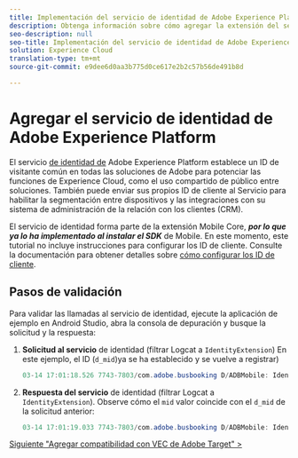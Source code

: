 ```yaml
---
title: Implementación del servicio de identidad de Adobe Experience Platform con Launch
description: Obtenga información sobre cómo agregar la extensión del servicio de identidad de Adobe Experience Platform y utilizar la acción Definir ID de cliente para recopilar ID de cliente. Esta lección forma parte del tutorial Implementación de Experience Cloud en aplicaciones móviles Android.
seo-description: null
seo-title: Implementación del servicio de identidad de Adobe Experience Platform con Launch
solution: Experience Cloud
translation-type: tm+mt
source-git-commit: e9dee6d0aa3b775d0ce617e2b2c57b56de491b8d

---
```



# Agregar el servicio de identidad de Adobe Experience Platform

El servicio [de identidad de](https://docs.adobe.com/content/help/en/id-service/using/home.html) Adobe Experience Platform establece un ID de visitante común en todas las soluciones de Adobe para potenciar las funciones de Experience Cloud, como el uso compartido de público entre soluciones.  También puede enviar sus propios ID de cliente al Servicio para habilitar la segmentación entre dispositivos y las integraciones con su sistema de administración de la relación con los clientes (CRM).

El servicio de identidad forma parte de la extensión Mobile Core, ***por lo que ya lo ha implementado al instalar el SDK*** de Mobile. En este momento, este tutorial no incluye instrucciones para configurar los ID de cliente. Consulte la documentación para obtener detalles sobre [cómo configurar los ID de cliente](https://aep-sdks.gitbook.io/docs/using-mobile-extensions/mobile-core/identity/identity-api-reference).

## Pasos de validación

Para validar las llamadas al servicio de identidad, ejecute la aplicación de ejemplo en Android Studio, abra la consola de depuración y busque la solicitud y la respuesta:

1. **Solicitud al servicio** de identidad (filtrar Logcat a `IdentityExtension`) En este ejemplo, el ID (`d_mid`)ya se ha establecido y se vuelve a registrar)

   ```java
   03-14 17:01:18.526 7743-7803/com.adobe.busbooking D/ADBMobile: IdentityExtension - Sending request (https://dpm.demdex.net/id?d_mid=59651426340521082405908216148091920022&d_ver=2&d_orgid=7ABB3E6A5A7491460A495D61%40AdobeOrg)
   ```

1. **Respuesta del servicio** de identidad (filtrar Logcat a `IdentityExtension`). Observe cómo el `mid` valor coincide con el `d_mid` de la solicitud anterior:

   ```java
   03-14 17:01:19.033 7743-7803/com.adobe.busbooking D/ADBMobile: IdentityExtension - Received ID response (mid: 59651426340521082405908216148091920022, blob: j8Odv6LonN4r3an7LhD3WZrU1bUpAkFkkiY1ncBR96t2PTI, hint: 9, ttl: 604800
   ```

[Siguiente "Agregar compatibilidad con VEC de Adobe Target" &gt;](target-vec.md)
